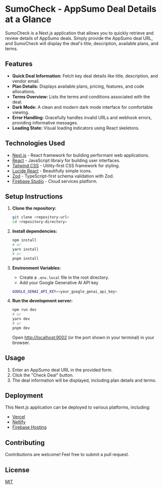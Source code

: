 # SumoCheck - AppSumo Deal Details at a Glance

SumoCheck is a Next.js application that allows you to quickly retrieve and review details of AppSumo deals. Simply provide the AppSumo deal URL, and SumoCheck will display the deal's title, description, available plans, and terms.

## Features

*   **Quick Deal Information:** Fetch key deal details like title, description, and vendor email.
*   **Plan Details:**  Displays available plans, pricing, features, and code allocations.
*   **Terms Overview:** Lists the terms and conditions associated with the deal.
*   **Dark Mode:**  A clean and modern dark mode interface for comfortable viewing.
*   **Error Handling:** Gracefully handles invalid URLs and webhook errors, providing informative messages.
*   **Loading State:** Visual loading indicators using React skeletons.

## Technologies Used

*   [Next.js](https://nextjs.org/) - React framework for building performant web applications.
*   [React](https://reactjs.org/) - JavaScript library for building user interfaces.
*   [Tailwind CSS](https://tailwindcss.com/) - Utility-first CSS framework for styling.
*   [Lucide React](https://lucide.dev/) - Beautifully simple icons.
*   [Zod](https://zod.dev/) - TypeScript-first schema validation with Zod.
*   [Firebase Studio](https://studio.firebase.google.com/) - Cloud services platform.

## Setup Instructions

1.  **Clone the repository:**

    ```bash
    git clone <repository-url>
    cd <repository-directory>
    ```

2.  **Install dependencies:**

    ```bash
    npm install
    # or
    yarn install
    # or
    pnpm install
    ```

3.  **Environment Variables:**
    *   Create a `.env.local` file in the root directory.
    *   Add your Google Generative AI API key

    ```bash
    GOOGLE_GENAI_API_KEY=<your_google_genai_api_key>
    ```

4.  **Run the development server:**

    ```bash
    npm run dev
    # or
    yarn dev
    # or
    pnpm dev
    ```

    Open [http://localhost:9002](http://localhost:9002) (or the port shown in your terminal) in your browser.

## Usage

1.  Enter an AppSumo deal URL in the provided form.
2.  Click the "Check Deal" button.
3.  The deal information will be displayed, including plan details and terms.

## Deployment

This Next.js application can be deployed to various platforms, including:

*   [Vercel](https://vercel.com/)
*   [Netlify](https://www.netlify.com/)
*   [Firebase Hosting](https://firebase.google.com/docs/hosting)

## Contributing

Contributions are welcome! Feel free to submit a pull request.

## License

[MIT](LICENSE)
